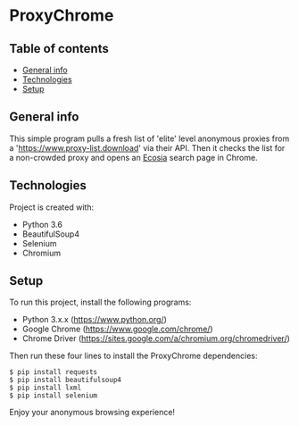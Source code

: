 # ProxyChrome


## Table of contents
* [General info](#general-info)
* [Technologies](#technologies)
* [Setup](#setup)

## General info
This simple program pulls a fresh list of 'elite' level anonymous proxies from a 'https://www.proxy-list.download' via their API. Then it checks the list for a non-crowded proxy and opens an [Ecosia](https://www.ecosia.org/) search page in Chrome.

## Technologies
Project is created with:
* Python 3.6
* BeautifulSoup4
* Selenium
* Chromium

## Setup
To run this project, install the following programs:

* Python 3.x.x (https://www.python.org/)
* Google Chrome (https://www.google.com/chrome/)
* Chrome Driver (https://sites.google.com/a/chromium.org/chromedriver/)

Then run these four lines to install the ProxyChrome dependencies:
```
$ pip install requests
$ pip install beautifulsoup4
$ pip install lxml
$ pip install selenium
```
Enjoy your anonymous browsing experience!

